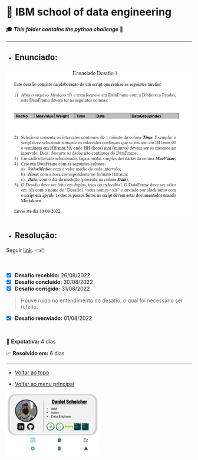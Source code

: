 # :robot: IBM school of data engineering 
#### :mortar_board: *This folder contains the python challenge* :snake:

***

* ## Enunciado:
![enunciado](./images/enunciado.png)

* ## Resolução:
Seguir [link](./resolucao/). :point_left::computer_mouse:

<br>

- [x] **Desafio recebido:** 26/08/2022
- [x] **Desafio concluído:** 30/08/2022
- [x] **Desafio corrigido:** 31/08/2022
> Houve ruído no entendimento do desafio, o qual foi necessário ser refeito.
- [x] **Desafio reenviado:** 01/08/2022

<br>

:date: **Expctativa:** 4 dias

:chart_with_upwards_trend: **Resolvido em:** 6 dias


***

* [Voltar ao topo](#robot-ibm-school-of-data-engineering)

* [Voltar ao menu principal](https://github.com/DanScherr/ibm-school-of-data_engineering)


<img src='../../images/the-end-img.png' width=50%>